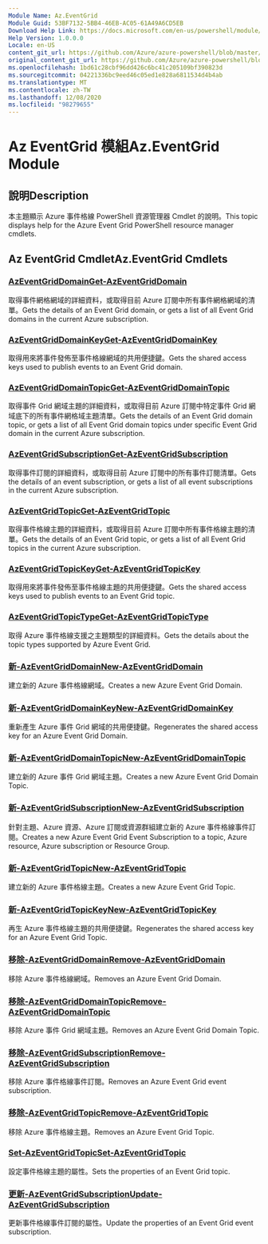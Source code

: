 ```yaml
---
Module Name: Az.EventGrid
Module Guid: 53BF7132-5BB4-46EB-AC05-61A49A6CD5EB
Download Help Link: https://docs.microsoft.com/en-us/powershell/module/az.eventgrid
Help Version: 1.0.0.0
Locale: en-US
content_git_url: https://github.com/Azure/azure-powershell/blob/master/src/EventGrid/EventGrid/help/Az.EventGrid.md
original_content_git_url: https://github.com/Azure/azure-powershell/blob/master/src/EventGrid/EventGrid/help/Az.EventGrid.md
ms.openlocfilehash: 1bd61c28cbf96dd426c6bc41c205109bf390823d
ms.sourcegitcommit: 04221336bc9eed46c05ed1e828a6811534d4b4ab
ms.translationtype: MT
ms.contentlocale: zh-TW
ms.lasthandoff: 12/08/2020
ms.locfileid: "98279655"
---
```

# <span data-ttu-id="62794-101">Az EventGrid 模組</span><span class="sxs-lookup"><span data-stu-id="62794-101">Az.EventGrid Module</span></span>
## <span data-ttu-id="62794-102">說明</span><span class="sxs-lookup"><span data-stu-id="62794-102">Description</span></span>
<span data-ttu-id="62794-103">本主題顯示 Azure 事件格線 PowerShell 資源管理器 Cmdlet 的說明。</span><span class="sxs-lookup"><span data-stu-id="62794-103">This topic displays help for the Azure Event Grid PowerShell resource manager cmdlets.</span></span>

## <span data-ttu-id="62794-104">Az EventGrid Cmdlet</span><span class="sxs-lookup"><span data-stu-id="62794-104">Az.EventGrid Cmdlets</span></span>
### [<span data-ttu-id="62794-105">AzEventGridDomain</span><span class="sxs-lookup"><span data-stu-id="62794-105">Get-AzEventGridDomain</span></span>](Get-AzEventGridDomain.md)
<span data-ttu-id="62794-106">取得事件網格網域的詳細資料，或取得目前 Azure 訂閱中所有事件網格網域的清單。</span><span class="sxs-lookup"><span data-stu-id="62794-106">Gets the details of an Event Grid domain, or gets a list of all Event Grid domains in the current Azure subscription.</span></span>

### [<span data-ttu-id="62794-107">AzEventGridDomainKey</span><span class="sxs-lookup"><span data-stu-id="62794-107">Get-AzEventGridDomainKey</span></span>](Get-AzEventGridDomainKey.md)
<span data-ttu-id="62794-108">取得用來將事件發佈至事件格線網域的共用便捷鍵。</span><span class="sxs-lookup"><span data-stu-id="62794-108">Gets the shared access keys used to publish events to an Event Grid domain.</span></span>

### [<span data-ttu-id="62794-109">AzEventGridDomainTopic</span><span class="sxs-lookup"><span data-stu-id="62794-109">Get-AzEventGridDomainTopic</span></span>](Get-AzEventGridDomainTopic.md)
<span data-ttu-id="62794-110">取得事件 Grid 網域主題的詳細資料，或取得目前 Azure 訂閱中特定事件 Grid 網域底下的所有事件網格域主題清單。</span><span class="sxs-lookup"><span data-stu-id="62794-110">Gets the details of an Event Grid domain topic, or gets a list of all Event Grid domain topics under specific Event Grid domain in the current Azure subscription.</span></span>

### [<span data-ttu-id="62794-111">AzEventGridSubscription</span><span class="sxs-lookup"><span data-stu-id="62794-111">Get-AzEventGridSubscription</span></span>](Get-AzEventGridSubscription.md)
<span data-ttu-id="62794-112">取得事件訂閱的詳細資料，或取得目前 Azure 訂閱中的所有事件訂閱清單。</span><span class="sxs-lookup"><span data-stu-id="62794-112">Gets the details of an event subscription, or gets a list of all event subscriptions in the current Azure subscription.</span></span>

### [<span data-ttu-id="62794-113">AzEventGridTopic</span><span class="sxs-lookup"><span data-stu-id="62794-113">Get-AzEventGridTopic</span></span>](Get-AzEventGridTopic.md)
<span data-ttu-id="62794-114">取得事件格線主題的詳細資料，或取得目前 Azure 訂閱中所有事件格線主題的清單。</span><span class="sxs-lookup"><span data-stu-id="62794-114">Gets the details of an Event Grid topic, or gets a list of all Event Grid topics in the current Azure subscription.</span></span>

### [<span data-ttu-id="62794-115">AzEventGridTopicKey</span><span class="sxs-lookup"><span data-stu-id="62794-115">Get-AzEventGridTopicKey</span></span>](Get-AzEventGridTopicKey.md)
<span data-ttu-id="62794-116">取得用來將事件發佈至事件格線主題的共用便捷鍵。</span><span class="sxs-lookup"><span data-stu-id="62794-116">Gets the shared access keys used to publish events to an Event Grid topic.</span></span>

### [<span data-ttu-id="62794-117">AzEventGridTopicType</span><span class="sxs-lookup"><span data-stu-id="62794-117">Get-AzEventGridTopicType</span></span>](Get-AzEventGridTopicType.md)
<span data-ttu-id="62794-118">取得 Azure 事件格線支援之主題類型的詳細資料。</span><span class="sxs-lookup"><span data-stu-id="62794-118">Gets the details about the topic types supported by Azure Event Grid.</span></span>

### [<span data-ttu-id="62794-119">新-AzEventGridDomain</span><span class="sxs-lookup"><span data-stu-id="62794-119">New-AzEventGridDomain</span></span>](New-AzEventGridDomain.md)
<span data-ttu-id="62794-120">建立新的 Azure 事件格線網域。</span><span class="sxs-lookup"><span data-stu-id="62794-120">Creates a new Azure Event Grid Domain.</span></span>

### [<span data-ttu-id="62794-121">新-AzEventGridDomainKey</span><span class="sxs-lookup"><span data-stu-id="62794-121">New-AzEventGridDomainKey</span></span>](New-AzEventGridDomainKey.md)
<span data-ttu-id="62794-122">重新產生 Azure 事件 Grid 網域的共用便捷鍵。</span><span class="sxs-lookup"><span data-stu-id="62794-122">Regenerates the shared access key for an Azure Event Grid Domain.</span></span>

### [<span data-ttu-id="62794-123">新-AzEventGridDomainTopic</span><span class="sxs-lookup"><span data-stu-id="62794-123">New-AzEventGridDomainTopic</span></span>](New-AzEventGridDomainTopic.md)
<span data-ttu-id="62794-124">建立新的 Azure 事件 Grid 網域主題。</span><span class="sxs-lookup"><span data-stu-id="62794-124">Creates a new Azure Event Grid Domain Topic.</span></span>

### [<span data-ttu-id="62794-125">新-AzEventGridSubscription</span><span class="sxs-lookup"><span data-stu-id="62794-125">New-AzEventGridSubscription</span></span>](New-AzEventGridSubscription.md)
<span data-ttu-id="62794-126">針對主題、Azure 資源、Azure 訂閱或資源群組建立新的 Azure 事件格線事件訂閱。</span><span class="sxs-lookup"><span data-stu-id="62794-126">Creates a new Azure Event Grid Event Subscription to a topic, Azure resource, Azure subscription or Resource Group.</span></span>

### [<span data-ttu-id="62794-127">新-AzEventGridTopic</span><span class="sxs-lookup"><span data-stu-id="62794-127">New-AzEventGridTopic</span></span>](New-AzEventGridTopic.md)
<span data-ttu-id="62794-128">建立新的 Azure 事件格線主題。</span><span class="sxs-lookup"><span data-stu-id="62794-128">Creates a new Azure Event Grid Topic.</span></span>

### [<span data-ttu-id="62794-129">新-AzEventGridTopicKey</span><span class="sxs-lookup"><span data-stu-id="62794-129">New-AzEventGridTopicKey</span></span>](New-AzEventGridTopicKey.md)
<span data-ttu-id="62794-130">再生 Azure 事件格線主題的共用便捷鍵。</span><span class="sxs-lookup"><span data-stu-id="62794-130">Regenerates the shared access key for an Azure Event Grid Topic.</span></span>

### [<span data-ttu-id="62794-131">移除-AzEventGridDomain</span><span class="sxs-lookup"><span data-stu-id="62794-131">Remove-AzEventGridDomain</span></span>](Remove-AzEventGridDomain.md)
<span data-ttu-id="62794-132">移除 Azure 事件格線網域。</span><span class="sxs-lookup"><span data-stu-id="62794-132">Removes an Azure Event Grid Domain.</span></span>

### [<span data-ttu-id="62794-133">移除-AzEventGridDomainTopic</span><span class="sxs-lookup"><span data-stu-id="62794-133">Remove-AzEventGridDomainTopic</span></span>](Remove-AzEventGridDomainTopic.md)
<span data-ttu-id="62794-134">移除 Azure 事件 Grid 網域主題。</span><span class="sxs-lookup"><span data-stu-id="62794-134">Removes an Azure Event Grid Domain Topic.</span></span>

### [<span data-ttu-id="62794-135">移除-AzEventGridSubscription</span><span class="sxs-lookup"><span data-stu-id="62794-135">Remove-AzEventGridSubscription</span></span>](Remove-AzEventGridSubscription.md)
<span data-ttu-id="62794-136">移除 Azure 事件格線事件訂閱。</span><span class="sxs-lookup"><span data-stu-id="62794-136">Removes an Azure Event Grid event subscription.</span></span>

### [<span data-ttu-id="62794-137">移除-AzEventGridTopic</span><span class="sxs-lookup"><span data-stu-id="62794-137">Remove-AzEventGridTopic</span></span>](Remove-AzEventGridTopic.md)
<span data-ttu-id="62794-138">移除 Azure 事件格線主題。</span><span class="sxs-lookup"><span data-stu-id="62794-138">Removes an Azure Event Grid Topic.</span></span>

### [<span data-ttu-id="62794-139">Set-AzEventGridTopic</span><span class="sxs-lookup"><span data-stu-id="62794-139">Set-AzEventGridTopic</span></span>](Set-AzEventGridTopic.md)
<span data-ttu-id="62794-140">設定事件格線主題的屬性。</span><span class="sxs-lookup"><span data-stu-id="62794-140">Sets the properties of an Event Grid topic.</span></span>

### [<span data-ttu-id="62794-141">更新-AzEventGridSubscription</span><span class="sxs-lookup"><span data-stu-id="62794-141">Update-AzEventGridSubscription</span></span>](Update-AzEventGridSubscription.md)
<span data-ttu-id="62794-142">更新事件格線事件訂閱的屬性。</span><span class="sxs-lookup"><span data-stu-id="62794-142">Update the properties of an Event Grid event subscription.</span></span>

